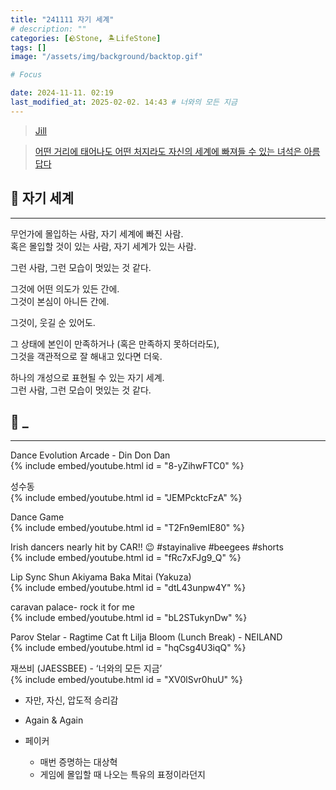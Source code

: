 ```yaml
---
title: "241111 자기 세계"
# description: ""
categories: [🪨Stone, 🏝️LifeStone]
tags: []
image: "/assets/img/background/backtop.gif"

# Focus

date: 2024-11-11. 02:19
last_modified_at: 2025-02-02. 14:43 # 너와의 모든 지금
---
```


<blockquote class="twitter-tweet" data-media-max-width="720" data-lang="ko"><a href="https://twitter.com/lanxcer/status/1332376282907037696?ref_src=twsrc%5Etfw">Jill</a></blockquote> <script async src="https://platform.twitter.com/widgets.js" charset="utf-8"></script>

<blockquote class="twitter-tweet" data-media-max-width="720" data-lang="ko"><a href="https://twitter.com/3_zzw/status/1639202023500562432?ref_src=twsrc%5Etfw">어떤 거리에 태어나도 어떤 처지라도 자신의 세계에 빠져들 수 있는 녀석은 아름답다</a></blockquote> <script async src="https://platform.twitter.com/widgets.js" charset="utf-8"></script>

## 🗿 자기 세계

---

무언가에 몰입하는 사람, 자기 세계에 빠진 사람.  
혹은 몰입할 것이 있는 사람, 자기 세계가 있는 사람.  

그런 사람, 그런 모습이 멋있는 것 같다.  

그것에 어떤 의도가 있든 간에.  
그것이 본심이 아니든 간에.  

그것이, 웃길 순 있어도.  

그 상태에 본인이 만족하거나 (혹은 만족하지 못하더라도),  
그것을 객관적으로 잘 해내고 있다면 더욱.  

하나의 개성으로 표현될 수 있는 자기 세계.  
그런 사람, 그런 모습이 멋있는 것 같다.  

## 🗿 _

---

Dance Evolution Arcade - Din Don Dan  
{% include embed/youtube.html id = "8-yZihwFTC0" %}

성수동  
{% include embed/youtube.html id = "JEMPcktcFzA" %}

Dance Game  
{% include embed/youtube.html id = "T2Fn9emIE80" %}

Irish dancers nearly hit by CAR!! 😉 #stayinalive #beegees #shorts  
{% include embed/youtube.html id = "fRc7xFJg9_Q" %}

Lip Sync Shun Akiyama Baka Mitai (Yakuza)  
{% include embed/youtube.html id = "dtL43unpw4Y" %}

caravan palace- rock it for me  
{% include embed/youtube.html id = "bL2STukynDw" %}

Parov Stelar - Ragtime Cat ft Lilja Bloom (Lunch Break) - NEILAND  
{% include embed/youtube.html id = "hqCsg4U3iqQ" %}

재쓰비 (JAESSBEE) - ‘너와의 모든 지금’  
{% include embed/youtube.html id = "XV0lSvr0huU" %}

- 자만, 자신, 압도적 승리감

- Again & Again

- 페이커
  - 매번 증명하는 대상혁
  - 게임에 몰입할 때 나오는 특유의 표정이라던지
